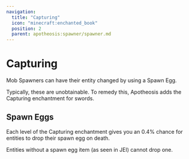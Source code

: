 ```yaml
---
navigation:
  title: "Capturing"
  icon: "minecraft:enchanted_book"
  position: 2
  parent: apotheosis:spawner/spawner.md
---
```


# Capturing

Mob Spawners can have their entity changed by using a <Color id="blue">Spawn Egg</Color>.

Typically, these are unobtainable. To remedy this, Apotheosis adds the <Color id="blue">Capturing</Color> enchantment for swords.

## Spawn Eggs

<ItemImage id="minecraft:cow_spawn_egg" />

Each level of the <Color id="blue">Capturing</Color> enchantment gives you an 0.4% chance for entities to drop their spawn egg on death.

Entities without a spawn egg item (as seen in JEI) cannot drop one.

